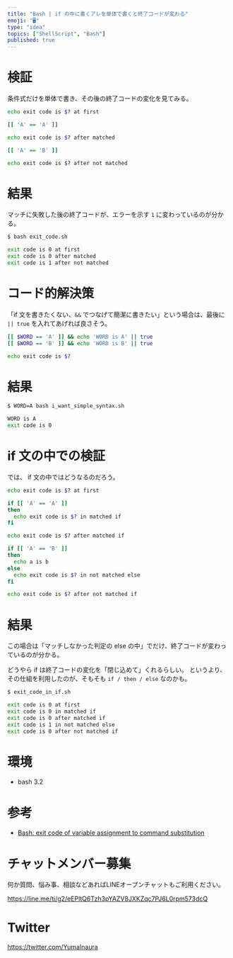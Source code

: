 ```yaml
---
title: "Bash | if の中に書くアレを単体で書くと終了コードが変わる"
emoji: "🖥"
type: "idea"
topics: ["ShellScript", "Bash"]
published: true
---
```


# 検証

条件式だけを単体で書き、その後の終了コードの変化を見てみる。

```bash:exit_code.sh
echo exit code is $? at first

[[ 'A' == 'A' ]]

echo exit code is $? after matched

[[ 'A' == 'B' ]]

echo exit code is $? after not matched
```

# 結果

マッチに失敗した後の終了コードが、エラーを示す `1` に変わっているのが分かる。

```bash:exit_code.sh
$ bash exit_code.sh

exit code is 0 at first
exit code is 0 after matched
exit code is 1 after not matched
```

# コード的解決策

「if 文を書きたくない、`&&` でつなげて簡潔に書きたい」という場合は、最後に `|| true` を入れてあげれば良さそう。

```bash:i_want_simple_syntax.sh
[[ $WORD == 'A' ]] && echo 'WORD is A' || true
[[ $WORD == 'B' ]] && echo 'WORD is B' || true

echo exit code is $?
```

# 結果

```bash
$ WORD=A bash i_want_simple_syntax.sh

WORD is A
exit code is 0
```

# if 文の中での検証

では、 if 文の中ではどうなるのだろう。


```bash:exit_code_in_if.sh
echo exit code is $? at first

if [[ 'A' == 'A' ]]
then
  echo exit code is $? in matched if 
fi

echo exit code is $? after matched if

if [[ 'A' == 'B' ]]
then
  echo a is b
else
  echo exit code is $? in not matched else
fi

echo exit code is $? after not matched if
```

# 結果

この場合は「マッチしなかった判定の else の中」でだけ、終了コードが変わっているのが分かる。

どうやら if は終了コードの変化を「閉じ込めて」くれるらしい。
というより、その仕組を利用したのが、そもそも `if / then / else` なのかも。

```bash
$ exit_code_in_if.sh

exit code is 0 at first
exit code is 0 in matched if
exit code is 0 after matched if
exit code is 1 in not matched else
exit code is 0 after not matched if
```

# 環境

- bash 3.2

# 参考

- [Bash: exit code of variable assignment to command substitution](http://stackoverflow.com/questions/20157938/bash-exit-code-of-variable-assignment-to-command-substitution)








<!-- Update From Qiita API -->

# チャットメンバー募集


何か質問、悩み事、相談などあればLINEオープンチャットもご利用ください。

https://line.me/ti/g2/eEPltQ6Tzh3pYAZV8JXKZqc7PJ6L0rpm573dcQ





# Twitter


https://twitter.com/YumaInaura


<!-- Update From Qiita API -->


